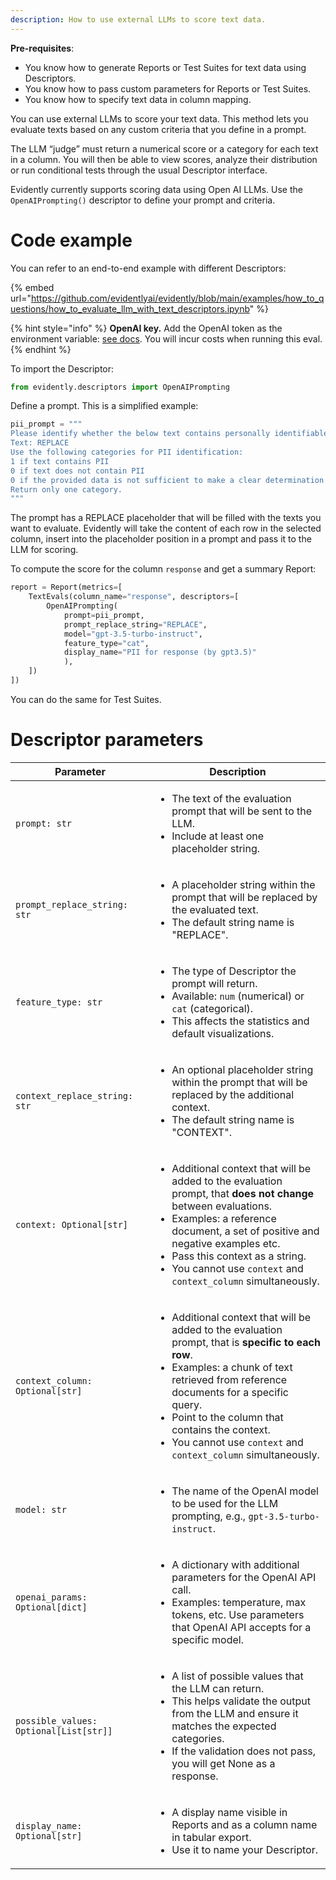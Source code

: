 ```yaml
---
description: How to use external LLMs to score text data. 
---
```

**Pre-requisites**:
* You know how to generate Reports or Test Suites for text data using Descriptors.
* You know how to pass custom parameters for Reports or Test Suites.
* You know how to specify text data in column mapping.

You can use external LLMs to score your text data. This method lets you evaluate texts based on any custom criteria that you define in a prompt.

The LLM “judge” must return a numerical score or a category for each text in a column. You will then be able to view scores, analyze their distribution or run conditional tests through the usual Descriptor interface.

Evidently currently supports scoring data using Open AI LLMs. Use the `OpenAIPrompting()` descriptor to define your prompt and criteria.

# Code example

You can refer to an end-to-end example with different Descriptors:

{% embed url="https://github.com/evidentlyai/evidently/blob/main/examples/how_to_questions/how_to_evaluate_llm_with_text_descriptors.ipynb" %}

{% hint style="info" %}
**OpenAI key.** Add the OpenAI token as the environment variable: [see docs](https://help.openai.com/en/articles/5112595-best-practices-for-api-key-safety). You will incur costs when running this eval.
{% endhint %}

To import the Descriptor:

```python
from evidently.descriptors import OpenAIPrompting
```

Define a prompt. This is a simplified example:

```python
pii_prompt = """
Please identify whether the below text contains personally identifiable information, such as name, address, date of birth, or other.
Text: REPLACE 
Use the following categories for PII identification:
1 if text contains PII
0 if text does not contain PII
0 if the provided data is not sufficient to make a clear determination
Return only one category.
"""
```
The prompt has a REPLACE placeholder that will be filled with the texts you want to evaluate. Evidently will take the content of each row in the selected column, insert into the placeholder position in a prompt and pass it to the LLM for scoring. 

To compute the score for the column `response` and get a summary Report:

```python
report = Report(metrics=[
    TextEvals(column_name="response", descriptors=[
        OpenAIPrompting(
            prompt=pii_prompt,
            prompt_replace_string="REPLACE",
            model="gpt-3.5-turbo-instruct",
            feature_type="cat",
            display_name="PII for response (by gpt3.5)"
            ),       
    ])
])
```
You can do the same for Test Suites. 

# Descriptor parameters 

| Parameter               | Description                                                                                                                                                                            |
|-------------------------|----------------------------------------------------------------------------------------------------------------------------------------------------------------------------------------|
| `prompt: str`           | <ul><li>The text of the evaluation prompt that will be sent to the LLM.</li><li>Include at least one placeholder string.</li></ul>|
| `prompt_replace_string: str` | <ul><li> A placeholder string within the prompt that will be replaced by the evaluated text. </li><li> The default string name is "REPLACE".</li></ul>|
| `feature_type: str`     | <ul><li> The type of Descriptor the prompt will return. </li><li> Available: `num` (numerical) or `cat` (categorical). </li><li> This affects the statistics and default visualizations.</li></ul>|
| `context_replace_string: str` |<ul><li> An optional placeholder string within the prompt that will be replaced by the additional context. </li><li> The default string name is "CONTEXT".</li></ul>|
| `context: Optional[str]` | <ul><li> Additional context that will be added to the evaluation prompt, that **does not change** between evaluations. </li><li> Examples: a reference document, a set of positive and negative examples etc. </li><li> Pass this context as a string. </li><li> You cannot use `context` and `context_column` simultaneously. </li></ul>|
| `context_column: Optional[str]` | <ul><li> Additional context that will be added to the evaluation prompt, that is **specific to each row**. </li><li> Examples: a chunk of text retrieved from reference documents for a specific query. </li><li>  Point to the column that contains the context. </li><li> You cannot use `context` and `context_column` simultaneously. </li></ul>|
| `model: str`            | <ul><li> The name of the OpenAI model to be used for the LLM prompting, e.g., `gpt-3.5-turbo-instruct`. </li></ul> |
| `openai_params: Optional[dict]` |  <ul><li> A dictionary with additional parameters for the OpenAI API call. </li><li> Examples: temperature, max tokens, etc. Use parameters that OpenAI API accepts for a specific model.</li></ul> |
| `possible_values: Optional[List[str]]` | <ul><li> A list of possible values that the LLM can return.</li><li> This helps validate the output from the LLM and ensure it matches the expected categories. </li><li> If the validation does not pass, you will get None as a response. </li></ul>|
| `display_name: Optional[str]` | <ul><li> A display name visible in Reports and as a column name in tabular export. </li><li>Use it to name your Descriptor.</li></ul>|
